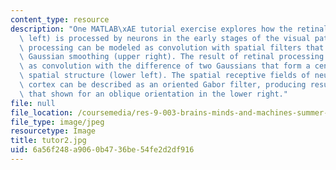 ```yaml
---
content_type: resource
description: "One MATLAB\xAE tutorial exercise explores how the retinal image (upper\
  \ left) is processed by neurons in the early stages of the visual pathway. This\
  \ processing can be modeled as convolution with spatial filters that incorporate\
  \ Gaussian smoothing (upper right). The result of retinal processing can be described\
  \ as convolution with the difference of two Gaussians that form a center-surround\
  \ spatial structure (lower left). The spatial receptive fields of neurons in visual\
  \ cortex can be described as an oriented Gabor filter, producing results such as\
  \ that shown for an oblique orientation in the lower right."
file: null
file_location: /coursemedia/res-9-003-brains-minds-and-machines-summer-course-summer-2015/6a56f248a9060b4736be54fe2d2df916_tutor2.jpg
file_type: image/jpeg
resourcetype: Image
title: tutor2.jpg
uid: 6a56f248-a906-0b47-36be-54fe2d2df916
---
```

